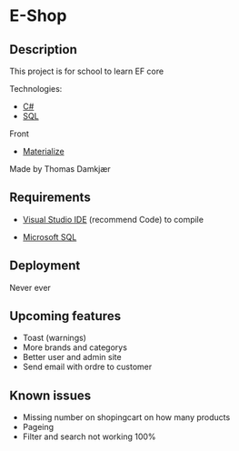 # E-Shop 

## Description

This project is for school to learn EF core

Technologies: 
* <a href="https://learn.microsoft.com/en-us/dotnet/csharp/" target="_blank">C#</a>
* <a href="https://www.microsoft.com/en-us/sql-server/sql-server-downloads" target="_blank">SQL</a>

Front

* <a href="https://materializecss.com/" target="_blank">Materialize</a>

Made by Thomas Damkjær

## Requirements

* <a href="https://code.visualstudio.com/" target="_blank">Visual Studio IDE</a> (recommend Code) to compile

* <a href="https://www.microsoft.com/en-us/sql-server/sql-server-downloads" target="_blank">Microsoft SQL</a>

## Deployment

Never ever

## Upcoming features

* Toast (warnings)
* More brands and categorys
* Better user and admin site
* Send email with ordre to customer

## Known issues

* Missing number on shopingcart on how many products
* Pageing
* Filter and search not working 100%
